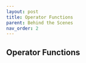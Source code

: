 ```yaml
---
layout: post
title: Operator Functions
parent: Behind the Scenes
nav_order: 2
---
```

**Operator Functions**
---